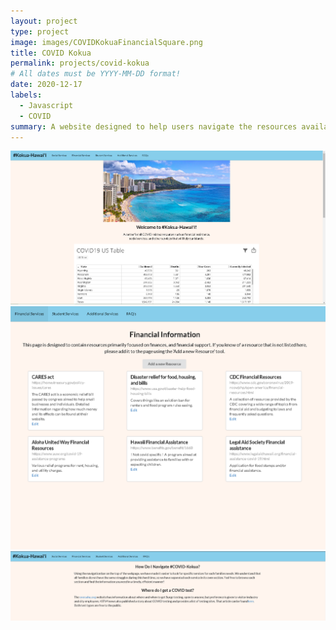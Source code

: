 ```yaml
---
layout: project
type: project
image: images/COVIDKokuaFinancialSquare.png
title: COVID Kokua
permalink: projects/covid-kokua
# All dates must be YYYY-MM-DD format!
date: 2020-12-17
labels:
  - Javascript
  - COVID
summary: A website designed to help users navigate the resources available to them regarding the COVID-19 pandemic.
---
```


<img class="ui meduim rounded image" src="../images/COVIDKokuaLanding.png">

<img class="ui meduim rounded image" src="../images/COVIDKokuaFinancial.png">

<img class="ui meduim rounded image" src="../images/COVIDKokuaFAQ.png">
